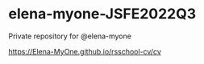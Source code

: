 # elena-myone-JSFE2022Q3

Private repository for @elena-myone

https://Elena-MyOne.github.io/rsschool-cv/cv
